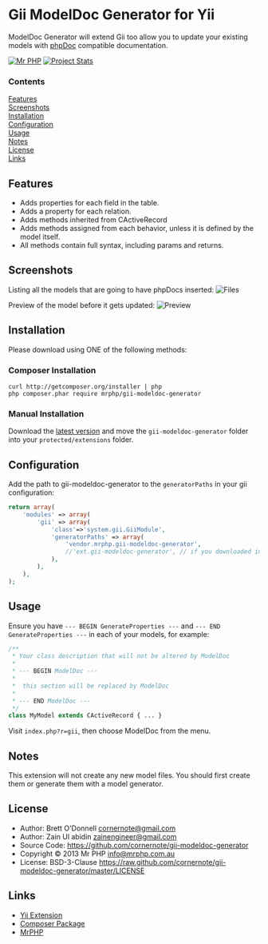 # Gii ModelDoc Generator for Yii

ModelDoc Generator will extend Gii too allow you to update your existing models with [phpDoc](http://www.phpdoc.org/) compatible documentation.

[![Mr PHP](https://raw.github.com/cornernote/mrphp-assets/master/img/code-banner.png)](http://mrphp.com.au) [![Project Stats](https://www.ohloh.net/p/gii-modeldoc-generator/widgets/project_thin_badge.gif)](https://www.ohloh.net/p/gii-modeldoc-generator)


### Contents

[Features](#features)  
[Screenshots](#screenshots)  
[Installation](#installation)  
[Configuration](#configuration)  
[Usage](#usage)  
[Notes](#notes)  
[License](#license)  
[Links](#links) 


## Features

- Adds properties for each field in the table.
- Adds a property for each relation.
- Adds methods inherited from CActiveRecord
- Adds methods assigned from each behavior, unless it is defined by the model itself.
- All methods contain full syntax, including params and returns.


## Screenshots

Listing all the models that are going to have phpDocs inserted:
![Files](https://raw.github.com/cornernote/gii-modeldoc-generator/master/screenshot/files.png)

Preview of the model before it gets updated:
![Preview](https://raw.github.com/cornernote/gii-modeldoc-generator/master/screenshot/preview.png)


## Installation

Please download using ONE of the following methods:


### Composer Installation

```
curl http://getcomposer.org/installer | php
php composer.phar require mrphp/gii-modeldoc-generator
```


### Manual Installation

Download the [latest version](https://github.com/cornernote/gii-modeldoc-generator/archive/master.zip) and move the `gii-modeldoc-generator` folder into your `protected/extensions` folder.


## Configuration

Add the path to gii-modeldoc-generator to the `generatorPaths` in your gii configuration:

```php
return array(
	'modules' => array(
		'gii' => array(
			'class'=>'system.gii.GiiModule',
			'generatorPaths' => array(
				'vendor.mrphp.gii-modeldoc-generator',
				//'ext.gii-modeldoc-generator', // if you downloaded into ext
			),
		),
	),
);
```

## Usage

Ensure you have `--- BEGIN GenerateProperties ---` and `--- END GenerateProperties ---` in each of your models, for example:

```php
/**
 * Your class description that will not be altered by ModelDoc
 *
 * --- BEGIN ModelDoc ---
 *
 *  this section will be replaced by ModelDoc
 *
 * --- END ModelDoc ---
 */
class MyModel extends CActiveRecord { ... }
```

Visit `index.php?r=gii`, then choose ModelDoc from the menu.


## Notes

This extension will not create any new model files.  You should first create them or generate them with a model generator.


## License

- Author: Brett O'Donnell <cornernote@gmail.com>
- Author: Zain Ul abidin <zainengineer@gmail.com>
- Source Code: https://github.com/cornernote/gii-modeldoc-generator
- Copyright © 2013 Mr PHP <info@mrphp.com.au>
- License: BSD-3-Clause https://raw.github.com/cornernote/gii-modeldoc-generator/master/LICENSE



## Links

- [Yii Extension](http://www.yiiframework.com/extension/gii-modeldoc-generator)
- [Composer Package](https://packagist.org/packages/mrphp/gii-modeldoc-generator)
- [MrPHP](http://mrphp.com.au)
